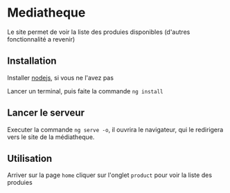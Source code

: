 # Mediatheque

Le site permet de voir la liste des produies disponibles (d'autres fonctionnalité a revenir)


## Installation

Installer [nodejs](https://nodejs.org/en/), si vous ne l'avez pas

Lancer un terminal, puis faite la commande `ng install`

## Lancer le serveur

Executer la commande `ng serve -o`, il ouvrira le navigateur, qui le redirigera vers le site de la médiatheque.

## Utilisation

Arriver sur la page `home` cliquer sur l'onglet `product` pour voir la liste des produies 
